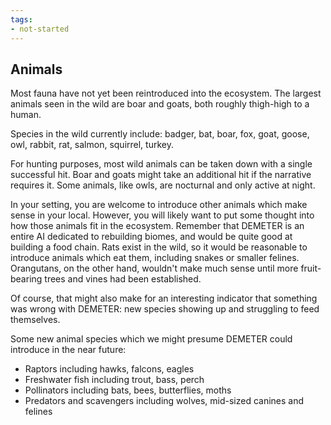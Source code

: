 ```yaml
---
tags:
- not-started
---
```


## Animals

Most fauna have not yet been reintroduced into the ecosystem.
The largest animals seen in the wild are boar and goats, both roughly thigh-high to a human.

Species in the wild currently include: badger, bat, boar, fox, goat, goose, owl, rabbit, rat, salmon, squirrel, turkey.

For hunting purposes, most wild animals can be taken down with a single successful hit.
Boar and goats might take an additional hit if the narrative requires it.
Some animals, like owls, are nocturnal and only active at night.

In your setting, you are welcome to introduce other animals which make sense in your local.
However, you will likely want to put some thought into how those animals fit in the ecosystem.
Remember that DEMETER is an entire AI dedicated to rebuilding biomes, and would be quite good at building a food chain.
Rats exist in the wild, so it would be reasonable to introduce animals which eat them, including snakes or smaller felines.
Orangutans, on the other hand, wouldn't make much sense until more fruit-bearing trees and vines had been established.

Of course, that might also make for an interesting indicator that something was wrong with DEMETER: new species showing up and struggling to feed themselves.

Some new animal species which we might presume DEMETER could introduce in the near future:

* Raptors including hawks, falcons, eagles
* Freshwater fish including trout, bass, perch
* Pollinators including bats, bees, butterflies, moths
* Predators and scavengers including wolves, mid-sized canines and felines 
